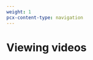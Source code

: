 ```yaml
---
weight: 1
pcx-content-type: navigation
---
```


# Viewing videos

<DirectoryListing path="/viewing-videos" />
